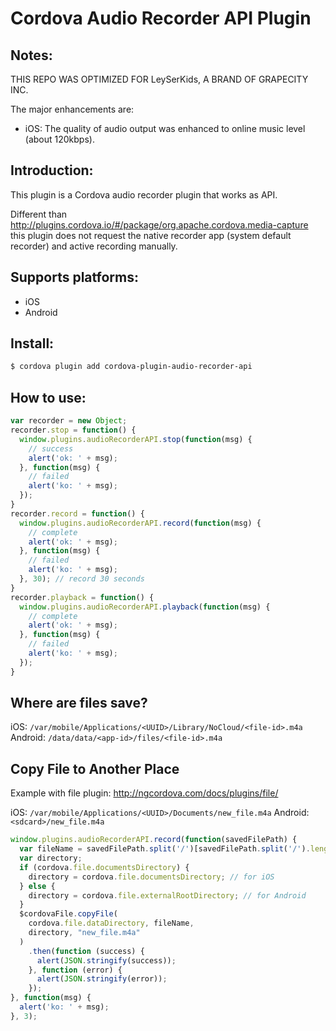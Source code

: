 Cordova Audio Recorder API Plugin
==============================

Notes:
--------------
THIS REPO WAS OPTIMIZED FOR LeySerKids, A BRAND OF GRAPECITY INC.

The major enhancements are:

- iOS: The quality of audio output was enhanced to online music level (about 120kbps).


Introduction:
--------------

This plugin is a Cordova audio recorder plugin that works as API.

Different than http://plugins.cordova.io/#/package/org.apache.cordova.media-capture this plugin does not request the native recorder app (system default recorder) and active recording manually.

Supports platforms:
--------------------

- iOS
- Android

Install:
---------

```bash
$ cordova plugin add cordova-plugin-audio-recorder-api
```

How to use:
------------

```javascript
var recorder = new Object;
recorder.stop = function() {
  window.plugins.audioRecorderAPI.stop(function(msg) {
    // success
    alert('ok: ' + msg);
  }, function(msg) {
    // failed
    alert('ko: ' + msg);
  });
}
recorder.record = function() {
  window.plugins.audioRecorderAPI.record(function(msg) {
    // complete
    alert('ok: ' + msg);
  }, function(msg) {
    // failed
    alert('ko: ' + msg);
  }, 30); // record 30 seconds
}
recorder.playback = function() {
  window.plugins.audioRecorderAPI.playback(function(msg) {
    // complete
    alert('ok: ' + msg);
  }, function(msg) {
    // failed
    alert('ko: ' + msg);
  });
}
```

Where are files save?
---------------------

iOS: `/var/mobile/Applications/<UUID>/Library/NoCloud/<file-id>.m4a`
Android: `/data/data/<app-id>/files/<file-id>.m4a`

Copy File to Another Place
----------------------------

Example with file plugin: http://ngcordova.com/docs/plugins/file/

iOS: `/var/mobile/Applications/<UUID>/Documents/new_file.m4a`
Android: `<sdcard>/new_file.m4a`

```javascript
window.plugins.audioRecorderAPI.record(function(savedFilePath) {
  var fileName = savedFilePath.split('/')[savedFilePath.split('/').length - 1];
  var directory;
  if (cordova.file.documentsDirectory) {
    directory = cordova.file.documentsDirectory; // for iOS
  } else {
    directory = cordova.file.externalRootDirectory; // for Android
  }
  $cordovaFile.copyFile(
    cordova.file.dataDirectory, fileName,
    directory, "new_file.m4a"
  )
    .then(function (success) {
      alert(JSON.stringify(success));
    }, function (error) {
      alert(JSON.stringify(error));
    });
}, function(msg) {
  alert('ko: ' + msg);
}, 3);
```
